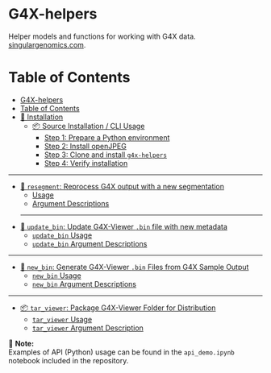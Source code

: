 # G4X-helpers
Helper models and functions for working with G4X data.  
[singulargenomics.com](https://www.singulargenomics.com/).

# Table of Contents
- [G4X-helpers](#g4x-helpers)
- [Table of Contents](#-table-of-contents)
- [🚀 Installation](#-installation)
  - [📦 Source Installation / CLI Usage](#-source-installation--cli-usage)
    - [Step 1: Prepare a Python environment](#step-1-prepare-a-python-environment)
    - [Step 2: Install openJPEG](#step-2-install-openjpeg)
    - [Step 3: Clone and install `g4x-helpers`](#step-3-clone-and-install-g4x-helpers)
    - [Step 4: Verify installation](#step-4-verify-installation)
---
- [🧬 `resegment`: Reprocess G4X output with a new segmentation](#-resegment-reprocess-g4x-output-with-a-new-segmentation)
  - [Usage](#resegment-usage)
  - [Argument Descriptions](#resegment-argument-descriptions)
  ---
- [🎨 `update_bin`: Update G4X-Viewer `.bin` file with new metadata](#-update_bin-update-g4x-viewer-bin-file-with-new-metadata)
  - [`update_bin` Usage](#update_bin-usage)
  - [`update_bin` Argument Descriptions](#update_bin-argument-descriptions)
---
- [🧪 `new_bin`: Generate G4X-Viewer `.bin` Files from G4X Sample Output](#-new_bin-generate-g4x-viewer-bin-files-from-g4x-sample-output)
  - [`new_bin` Usage](#new_bin-usage)
  - [`new_bin` Argument Descriptions](#new_bin-argument-descriptions)
---
- [📦 `tar_viewer`: Package G4X-Viewer Folder for Distribution](#-tar_viewer-package-g4x-viewer-folder-for-distribution)
  - [`tar_viewer` Usage](#tar_viewer-usage)
  - [`tar_viewer` Argument Description](#tar_viewer-argument-description)


📘 **Note:**  
Examples of API (Python) usage can be found in the `api_demo.ipynb` notebook included in the repository.